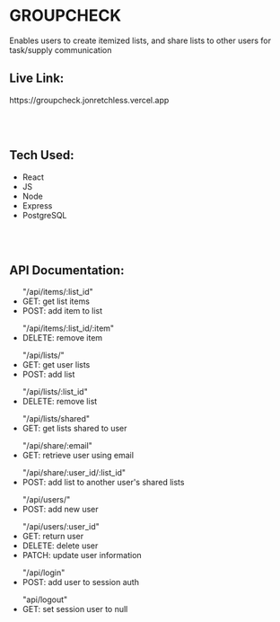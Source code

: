 <h1>GROUPCHECK</h1>
<p> Enables users to create itemized lists, and share lists to other users for task/supply communication</p>
<h2>Live Link:</h2>
<p>https://groupcheck.jonretchless.vercel.app</p>
<br>
<br>
<h2>Tech Used:</h2>
<ul>
    <li>React</li>
    <li>JS</li>
    <li>Node</li>
    <li>Express</li>
    <li>PostgreSQL</li>
</ul>
<br>
<br>
<h2>API Documentation:</h2>
<ul>
    "/api/items/:list_id"
    <li>
        GET: get list items
    </li>
    <li>
        POST: add item to list
    </li>
</ul>
<ul>
    "/api/items/:list_id/:item"
    <li>
        DELETE: remove item
    </li>
</ul>
<ul>
    "/api/lists/"
    <li>
        GET: get user lists
    </li>
    <li>
        POST: add list
    </li>
</ul>
<ul>
    "/api/lists/:list_id"
    <li>
        DELETE: remove list
    </li>
</ul>
<ul>
    "/api/lists/shared"
    <li>
        GET: get lists shared to user
    </li>
</ul>
<ul>
    "/api/share/:email"
    <li>
        GET: retrieve user using email
    </li>
</ul>
<ul>
    "/api/share/:user_id/:list_id"
    <li>
        POST: add list to another user's shared lists
    </li>
</ul>
<ul>
    "/api/users/"
    <li>
        POST: add new user
    </li>
</ul>
<ul>    
    "/api/users/:user_id"
    <li>
        GET: return user
    </li>
    <li>
        DELETE: delete user
    </li>
    <li>
        PATCH: update user information
    </li>
</ul>
<ul>
    "/api/login"
    <li>
        POST: add user to session auth
    </li>
</ul>
<ul>
    "api/logout"
    <li>
        GET: set session user to null
    </li>
</ul>
